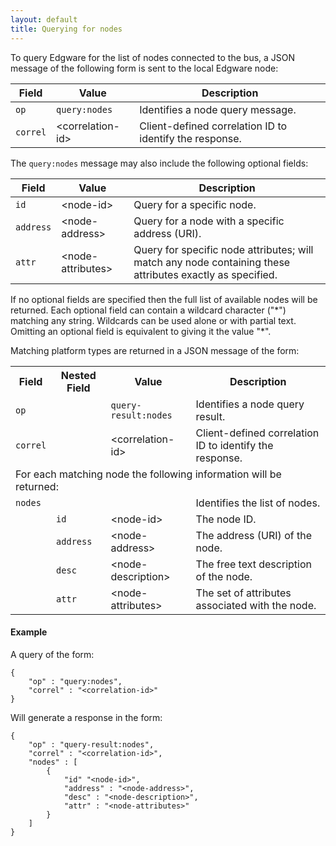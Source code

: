```yaml
---
layout: default
title: Querying for nodes
---
```


To query Edgware for the list of nodes connected to the bus, a JSON message of the following form is sent to the local Edgware node:

| Field    | Value             | Description |
| -------- | ----------------- | ----------- | 
| `op`     | `query:nodes`     |  Identifies a node query message. |
| `correl` | \<correlation-id> | Client-defined correlation ID to identify the response. |

The `query:nodes` message may also include the following optional fields:

| Field     | Value              | Description |
| --------- | ------------------ | ----------- | 
| `id`      | \<node-id>         | Query for a specific node. |
| `address` | \<node-address>    | Query for a node with a specific address (URI). |
| `attr`    | \<node-attributes> | Query for specific node attributes; will match any node containing these attributes exactly as specified. |

If no optional fields are specified then the full list of available nodes will be returned. Each optional field can contain a wildcard character ("\*") matching any string. Wildcards can be used alone or with partial text. Omitting an optional field is equivalent to giving it the value "*".

Matching platform types are returned in a JSON message of the form:

<table>
    <tr>
        <th>Field</th>
        <th>Nested Field</th>
        <th>Value</th>
        <th>Description</th>
    </tr>
    <tr>
        <td><code>op</code></td>
        <td></td>
        <td><code>query-result:nodes</code></td>
        <td>Identifies a node query result.</td>
    </tr>
    <tr>
        <td><code>correl</code></td>
        <td></td>
        <td>&lt;correlation-id&gt;</td>
        <td>Client-defined correlation ID to identify the response.</td>
    </tr>
    <tr>
        <td colspan="4">For each matching node the following information will be returned:</td>
    </tr>
    <tr>
        <td><code>nodes</code></td>
        <td></td>
        <td></td>
        <td>Identifies the list of nodes.</td>
    </tr>
    <tr>
        <td></td>
        <td><code>id</code></td>
        <td>&lt;node-id&gt;</td>
        <td>The node ID.</td>
    </tr>
    <tr>
        <td></td>
        <td><code>address</code></td>
        <td>&lt;node-address&gt;</td>
        <td>The address (URI) of the node.</td>
    </tr>
    <tr>
        <td></td>
        <td><code>desc</code></td>
        <td>&lt;node-description&gt;</td>
        <td>The free text description of the node.</td>
    </tr>
    <tr>
        <td></td>
        <td><code>attr</code></td>
        <td>&lt;node-attributes&gt;</td>
        <td>The set of attributes associated with the node.</td>
    </tr>
</table>

#### Example   

A query of the form:

	{
		"op" : "query:nodes",
		"correl" : "<correlation-id>"
	}
    
Will generate a response in the form:

	{
		"op" : "query-result:nodes",
		"correl" : "<correlation-id>",
		"nodes" : [
			{
				"id" "<node-id>",
				"address" : "<node-address>",
				"desc" : "<node-description>",
				"attr" : "<node-attributes>"
			}
    	]
	}
    
